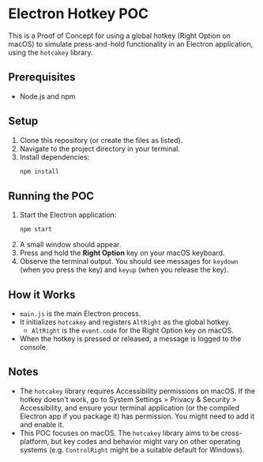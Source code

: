 # Electron Hotkey POC

This is a Proof of Concept for using a global hotkey (Right Option on macOS) to simulate press-and-hold functionality in an Electron application, using the `hotcakey` library.

## Prerequisites

- Node.js and npm

## Setup

1. Clone this repository (or create the files as listed).
2. Navigate to the project directory in your terminal.
3. Install dependencies:
   ```bash
   npm install
   ```

## Running the POC

1. Start the Electron application:
   ```bash
   npm start
   ```
2. A small window should appear.
3. Press and hold the **Right Option** key on your macOS keyboard.
4. Observe the terminal output. You should see messages for `keydown` (when you press the key) and `keyup` (when you release the key).

## How it Works

- `main.js` is the main Electron process.
- It initializes `hotcakey` and registers `AltRight` as the global hotkey.
  - `AltRight` is the `event.code` for the Right Option key on macOS.
- When the hotkey is pressed or released, a message is logged to the console.

## Notes

- The `hotcakey` library requires Accessibility permissions on macOS. If the hotkey doesn't work, go to System Settings > Privacy & Security > Accessibility, and ensure your terminal application (or the compiled Electron app if you package it) has permission. You might need to add it and enable it.
- This POC focuses on macOS. The `hotcakey` library aims to be cross-platform, but key codes and behavior might vary on other operating systems (e.g. `ControlRight` might be a suitable default for Windows). 
